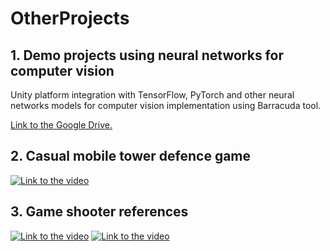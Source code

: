 # OtherProjects

## 1. Demo projects using neural networks for computer vision
Unity platform integration with TensorFlow, PyTorch and other neural networks models for computer vision implementation using Barracuda tool.

[Link to the Google Drive.](https://drive.google.com/file/d/1lh1WcmvGZv9RjRp_nKCzCLJSYsW5DUya/view?usp=sharing)

## 2. Casual mobile tower defence game

[![Link to the video](https://img.youtube.com/vi/YRolDc7rlns/0.jpg)](https://youtu.be/YRolDc7rlns)

## 3. Game shooter references

[![Link to the video](https://img.youtube.com/vi/BkisGqwc7_I/0.jpg)](https://youtu.be/BkisGqwc7_I)  [![Link to the video](https://img.youtube.com/vi/IeU3wNMCwrY/0.jpg)](https://youtu.be/IeU3wNMCwrY)
